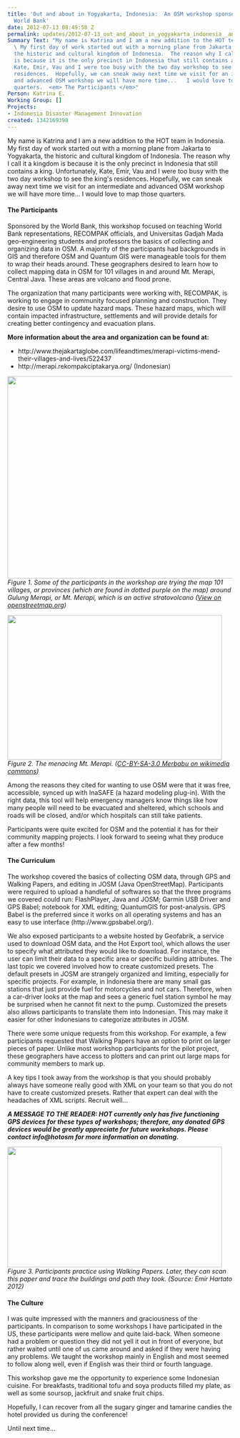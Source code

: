 ```yaml
---
title: 'Out and about in Yogyakarta, Indonesia:  An OSM workshop sponsored by the
  World Bank'
date: 2012-07-13 08:49:58 Z
permalink: updates/2012-07-13_out_and_about_in_yogyakarta_indonesia__an_osm_workshop_sponsored_by_the_world_ba
Summary Text: "My name is Katrina and I am a new addition to the HOT team in Indonesia.
  \ My first day of work started out with a morning plane from Jakarta to Yogyakarta,
  the historic and cultural kingdom of Indonesia.  The reason why I call it a kingdom
  is because it is the only precinct in Indonesia that still contains a king.  Unfortunately,
  Kate, Emir, Vau and I were too busy with the two day workshop to see the king's
  residences.  Hopefully, we can sneak away next time we visit for an intermediate
  and advanced OSM workshop we will have more time...   I would love to map those
  quarters.  <em> The Participants </em>"
Person: Katrina E.
Working Group: []
Projects:
- Indonesia Disaster Management Innovation
created: 1342169398
---
```


<p>My name is Katrina and I am a new addition to the HOT team in Indonesia. My first day of work started out with a morning plane from Jakarta to Yogyakarta, the historic and cultural kingdom of Indonesia. The reason why I call it a kingdom is because it is the only precinct in Indonesia that still contains a king. Unfortunately, Kate, Emir, Vau and I were too busy with the two day workshop to see the king's residences. Hopefully, we can sneak away next time we visit for an intermediate and advanced OSM workshop we will have more time... I would love to map those quarters.</p><h4>The Participants</h4><p>Sponsored by the World Bank, this workshop focused on teaching World Bank representations, RECOMPAK officials, and Universitas Gadjah Mada geo-engineering students and professors the basics of collecting and organizing data in OSM. A majority of the participants had backgrounds in GIS and therefore OSM and Quantum GIS were manageable tools for them to wrap their heads around. These geographers desired to learn how to collect mapping data in OSM for 101 villages in and around Mt. Merapi, Central Java. These areas are volcano and flood prone.</p><p>The organization that many participants were working with, RECOMPAK, is working to engage in community focused planning and construction. They desire to use OSM to update hazard maps. These hazard maps, which will contain impacted infrastructure, settlements and will provide details for creating better contingency and evacuation plans.</p><p><strong>More information about the area and organization can be found at:<br></strong></p><ul><li>http://www.thejakartaglobe.com/lifeandtimes/merapi-victims-mend-their-villages-and-lives/522437</li><li>http://merapi.rekompakciptakarya.org/ (Indonesian)</li></ul><p><img src="/sites/default/files/1_0_0.jpg" alt="" width="700" height="453"><br><em>Figure 1. Some of the participants in the workshop are trying the map 101 villages, or provinces (which are found in dotted purple on the map) around Gulung Merapi, or Mt. Merapi, which is an active stratovolcano (<a title="See this location on the dynamic map on OpenStreetMap.org homepage" href="http://www.openstreetmap.org/?lat=-7.542&amp;lon=110.448&amp;zoom=11&amp;layers=M">View on openstreetmap.org</a>)</em></p><p><img class="image-large" src="/sites/default/files/styles/large/public/2_0.jpg?itok=z5Fv9RS6" alt="" width="480" height="324"><br><em>Figure 2. The menacing Mt. Merapi. (<a href="http://commons.wikimedia.org/wiki/File:Mt_Merapi_from_Mt_Merbabu.jpg">CC-BY-SA-3.0 Merbabu on wikimedia commons</a>) </em></p><p>Among the reasons they cited for wanting to use OSM were that it was free, accessible, synced up with InaSAFE (a hazard modeling plug-in). With the right data, this tool will help emergency managers know things like how many people will need to be evacuated and sheltered, which schools and roads will be closed, and/or which hospitals can still take patients.</p><p>Participants were quite excited for OSM and the potential it has for their community mapping projects. I look forward to seeing what they produce after a few months!</p><h4>The Curriculum</h4><p>The workshop covered the basics of collecting OSM data, through GPS and Walking Papers, and editing in JOSM (Java OpenStreetMap). Participants were required to upload a handleful of softwares so that the three programs we covered could run: FlashPlayer, Java and JOSM; Garmin USB Driver and GPS Babel; notebook for XML editing; QuantumGIS for post-analysis. GPS Babel is the preferred since it works on all operating systems and has an easy to use interface (http://www.gpsbabel.org/).</p><p>We also exposed participants to a website hosted by Geofabrik, a service used to download OSM data, and the Hot Export tool, which allows the user to specify what attributed they would like to download. For instance, the user can limit their data to a specific area or specific building attributes. The last topic we covered involved how to create customized presets. The default presets in JOSM are strangely organized and limiting, especially for specific projects. For example, in Indonesia there are many small gas stations that just provide fuel for motorcycles and not cars. Therefore, when a car-driver looks at the map and sees a generic fuel station symbol he may be surprised when he cannot fit next to the pump. Customized the presets also allows participants to translate them into Indonesian. This may make it easier for other Indonesians to categorize attributes in JOSM.</p><p>There were some unique requests from this workshop. For example, a few participants requested that Walking Papers have an option to print on larger pieces of paper. Unlike most workshop participants for the pilot project, these geographers have access to plotters and can print out large maps for community members to mark up.</p><p>A key tips I took away from the workshop is that you should probably always have someone really good with XML on your team so that you do not have to create customized presets. Rather that expert can deal with the headaches of XML scripts. Recruit well...</p><p><cite> <strong>A MESSAGE TO THE READER: HOT currently only has five functioning GPS devices for these types of workshops; therefore, any donated GPS devices would be greatly appreciate for future workshops. Please contact info@hotosm for more information on donating. </strong></cite></p><p><img class="image-large" src="/sites/default/files/styles/large/public/3_0.jpg?itok=Wr1fRRfX" alt="" width="480" height="270"><br><em>Figure 3. Participants practice using Walking Papers. Later, they can scan this paper and trace the buildings and path they took. (Source: Emir Hartato 2012)</em></p><h4>The Culture</h4><p>I was quite impressed with the manners and graciousness of the participants. In comparison to some workshops I have participated in the US, these participants were mellow and quite laid-back. When someone had a problem or question they did not yell it out in front of everyone, but rather waited until one of us came around and asked if they were having any problems. We taught the workshop mainly in English and most seemed to follow along well, even if English was their third or fourth language.</p><p>This workshop gave me the opportunity to experience some Indonesian cuisine. For breakfasts, traditional tofu and soya products filled my plate, as well as some soursop, jackfruit and snake fruit chips.</p><p>Hopefully, I can recover from all the sugary ginger and tamarine candies the hotel provided us during the conference!</p><p>Until next time...</p>
